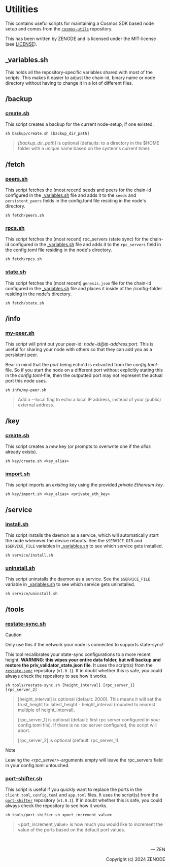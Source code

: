 # Utilities

This contains useful scripts for maintaining a Cosmos SDK based node setup and comes from the [`cosmos-utils`](https://github.com/zenodeapp/cosmos-utils) repository.

This has been written by ZENODE and is licensed under the MIT-license (see [LICENSE](./LICENSE)).

## \_variables.sh

This holds all the repository-specific variables shared with most of the scripts. This makes it easier to adjust the chain-id, binary name or node directory without having to change it in a lot of different files.

## /backup

### [create.sh](./backup/create.sh)

This script creates a backup for the current node-setup, if one existed.

```
sh backup/create.sh [backup_dir_path]
```

> _[backup_dir_path]_ is optional (defaults: to a directory in the $HOME folder with a _unique_ name based on the system's current time).

## /fetch

### [peers.sh](./fetch/peers.sh)

This script fetches the (most recent) seeds and peers for the chain-id configured in the [\_variables.sh](./_variables.sh) file and adds it to the `seeds` and `persistent_peers` fields in the config.toml file residing in the node's directory.

```
sh fetch/peers.sh
```

### [rpcs.sh](./fetch/rpcs.sh)

This script fetches the (most recent) rpc_servers (state sync) for the chain-id configured in the [\_variables.sh](./_variables.sh) file and adds it to the `rpc_servers` field in the config.toml file residing in the node's directory.

```
sh fetch/rpcs.sh
```

### [state.sh](./fetch/state.sh)

This script fetches the (most recent) `genesis.json` file for the chain-id configured in the [\_variables.sh](./_variables.sh) file and places it inside of the /config-folder residing in the node's directory.

```
sh fetch/state.sh
```

## /info

### [my-peer.sh](./info/my-peer.sh)

This script will print out your peer-id: _node-id@ip-address:port_. This is useful for sharing your node with others so that they can add you as a persistent peer.

Bear in mind that the _port_ being echo'd is extracted from the _config.toml_-file. So if you start the node on a different port without explicitly stating this in the _config.toml_-file, then the outputted port may not represent the actual port this node uses.

```
sh info/my-peer.sh
```

> Add a --local flag to echo a local IP address, instead of your (public) external address.

## /key

### [create.sh](./key/create.sh)

This script creates a _new_ key (or prompts to overwrite one if the _alias_ already exists).

```
sh key/create.sh <key_alias>
```

### [import.sh](./key/import.sh)

This script imports an _existing_ key using the provided _private Ethereum key_.

```
sh key/import.sh <key_alias> <private_eth_key>
```

## /service

### [install.sh](./service/install.sh)

This script installs the daemon as a service, which will automatically start the node whenever the device reboots. See the `$SERVICE_DIR` and `$SERVICE_FILE` variables in [\_variables.sh](./_variables.sh) to see which service gets installed.

```
sh service/install.sh
```

### [uninstall.sh](./service/uninstall.sh)

This script uninstalls the daemon as a service. See the `$SERVICE_FILE` variable in [\_variables.sh](./_variables.sh) to see which service gets uninstalled.

```
sh service/uninstall.sh
```

## /tools

### [restate-sync.sh](./tools/restate-sync.sh)

> [!CAUTION]
> Only use this if the network your node is connected to supports state-sync!

This tool recalibrates your state-sync configurations to a more recent height. **WARNING: this wipes your entire data folder, but will backup and restore the priv_validator_state.json file**. It uses the script(s) from the [`restate-sync`](https://github.com/zenodeapp/restate-sync/tree/v1.0.1) repository (`v1.0.1`). If in doubt whether this is safe, you could always check the repository to see how it works.

```
sh tools/restate-sync.sh [height_interval] [rpc_server_1] [rpc_server_2]
```

> [height_interval] is optional (default: 2000). This means it will set the trust_height to: latest_height - height_interval (rounded to nearest multiple of height_interval).
>
> [rpc_server_1] is optional (default: first rpc server configured in your config.toml file). If there is no rpc server configured, the script will abort.
>
> [rpc_server_2] is optional (default: rpc_server_1).

> [!NOTE]
> Leaving the _<rpc_server>_-arguments empty will leave the rpc_servers field in your config.toml untouched.

### [port-shifter.sh](./tools/port-shifter.sh)

This script is useful if you quickly want to replace the ports in the `client.toml`, `config.toml` and `app.toml` files. It uses the script(s) from the [`port-shifter`](https://github.com/zenodeapp/port-shifter/tree/v1.0.1) repository (`v1.0.1`). If in doubt whether this is safe, you could always check the repository to see how it works.

```
sh tools/port-shifter.sh <port_increment_value>
```

> <port_increment_value> is how much you would like to increment the value of the ports based on the default port values.

</br>

<p align="right">— ZEN</p>
<p align="right">Copyright (c) 2024 ZENODE</p>
